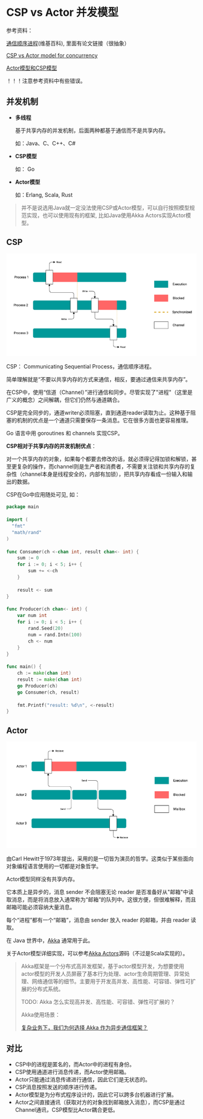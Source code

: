 # CSP vs Actor 并发模型

参考资料：

[通信顺序进程](https://zh.wikipedia.org/wiki/%E9%80%9A%E4%BF%A1%E9%A1%BA%E5%BA%8F%E8%BF%9B%E7%A8%8B#cite_note-hoare1978-6)(维基百科), 里面有论文链接（很抽象）

[CSP vs Actor model for concurrency](https://medium.com/@karan99/csp-vs-actor-model-for-concurrency-355a1e2b7e3b)

[Actor模型和CSP模型](https://syxdevcode.github.io/2019/11/22/Actor%E6%A8%A1%E5%9E%8B%E5%92%8CCSP%E6%A8%A1%E5%9E%8B/)

！！！注意参考资料中有些错误。



## 并发机制

+ **多线程**

  基于共享内存的并发机制，后面两种都基于通信而不是共享内存。

  如：Java、C、C++、C#

+ **CSP模型**

  如： Go

+ **Actor模型**

  如：Erlang, Scala, Rust

> 并不是说选用Java就一定没法使用CSP或Actor模型，可以自行按照模型规范实现，也可以使用现有的框架, 比如Java使用Akka Actors实现Actor模型。



## CSP

![](../../img/csp_model.png)

CSP： Communicating Sequential Process，通信顺序进程。

简单理解就是“不要以共享内存的方式来通信，相反，要通过通信来共享内存”。

在CSP中，使用“信道（Channel）”进行通信和同步。尽管实现了"进程"（这里是广义的概念）之间解耦，但它们仍然与通道耦合。

CSP是完全同步的，通道writer必须阻塞，直到通道reader读取为止。这种基于阻塞的机制的优点是一个通道只需要保存一条消息。它在很多方面也更容易推理。

Go 语言中用 goroutines 和 channels 实现CSP。

**CSP相对于共享内存的并发机制优点**：

对一个共享内存的对象，如果每个都要去修改的话，就必须得记得加锁和解锁，甚至更复杂的操作，而channel则是生产者和消费者，不需要关注锁和共享内存的复杂性（channel本身是线程安全的，内部有加锁），把共享内存看成一份输入和输出的数据。

CSP在Go中应用随处可见, 如：

```go
package main

import (
  "fmt"
  "math/rand"
)

func Consumer(ch <-chan int, result chan<- int) {
    sum := 0
    for i := 0; i < 5; i++ {
        sum += <-ch
    }

    result <- sum
}

func Producer(ch chan<- int) {
    var num int
    for i := 0; i < 5; i++ {
        rand.Seed(20)
        num = rand.Intn(100)
        ch <- num
    }
}

func main() {
    ch := make(chan int)
    result := make(chan int)
    go Producer(ch)
    go Consumer(ch, result)

    fmt.Printf("result: %d\n", <-result)
}
```



## Actor 

![](../../img/actor2_model.png)

由Carl Hewitt于1973年提出，采用的是一切皆为演员的哲学。这类似于某些面向对象编程语言使用的一切都是对象哲学。

Actor模型同样没有共享内存。

它本质上是异步的，消息 sender 不会阻塞无论 reader 是否准备好从"邮箱"中读取消息，而是将消息放入通常称为“邮箱”的队列中。这很方便，但很难解释，而且邮箱可能必须容纳大量消息。

每个“进程”都有一个“邮箱”，消息由 sender 放入 reader 的邮箱，并由 reader 读取。

在 Java 世界中，[Akka](https://akka.io/) 通常用于此。

关于Actor模型详细实现，可以参考[Akka Actors](https://doc.akka.io/docs/akka/current/typed/index.html#actors)源码（不过是Scala实现的）。

> Akka框架是一个分布式高并发框架，基于actor模型开发，为想要使用actor模型的开发人员屏蔽了基本行为处理、actor生命周期管理、异常处理、网络通信等的细节。主要用于开发高并发、高性能、可容错、弹性可扩展的分布式系统。
>
> TODO: Akka 怎么实现高并发、高性能、可容错、弹性可扩展的？
>
> Akka使用场景：
>
> [复杂业务下，我们为何选择 Akka 作为异步通信框架？](https://www.infoq.cn/article/ovjhk48pmk7f*lbw3tkg)



## 对比

+ CSP中的进程是匿名的，而Actor中的进程有身份。
+ CSP使用通道进行消息传递，而Actor使用邮箱。
+ Actor只能通过消息传递进行通信，因此它们是无状态的。
+ CSP消息按照发送的顺序进行传递。
+ Actor模型是为分布式程序设计的，因此它可以跨多台机器进行扩展。
+ Actor之间直接通讯（获取对方的对象找到邮箱放入消息），而CSP是通过Channel通讯，CSP模型比Actor耦合更低。

